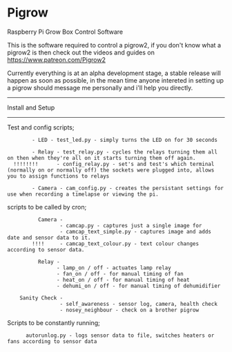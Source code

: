 # Pigrow
Raspberry Pi Grow Box Control Software

This is the software required to control a pigrow2, if you don't
know what a pigrow2 is then check out the videos and guides on 
                https://www.patreon.com/Pigrow2

Currently everything is at an alpha development stage, a stable release
will happen as soon as possible, in the mean time anyone intereted in
setting up a pigrow should message me personally and i'll help you
directly. 

----------

Install and Setup

------

Test and config scripts; 

            - LED - test_led.py - simply turns the LED on for 30 seconds
 
            - Relay - test_relay.py - cycles the relays turning them all on then when they're all on it starts turning them off again.
      !!!!!!!!      - config_relay.py - set's and test's which terminal (normally on or normally off) the sockets were plugged into, allows you to assign functions to relays 

            - Camera - cam_config.py - creates the persistant settings for use when recording a timelapse or viewing the pi.




scripts to be called by cron;

              Camera -
                     - camcap.py - captures just a single image for
                     - camcap_text_simple.py - captures image and adds date and sensor data to it. 
            !!!!     - camcap_text_colour.py - text colour changes according to sensor data. 

              Relay -
                    - lamp_on / off - actuates lamp relay
                    - fan_on / off - for manual timing of fan
                    - heat_on / off - for manual timing of heat
                    - dehumi_on / off - for manual timing of dehumidifier

        Sanity Check - 
                     - self_awareness - sensor log, camera, health check
                     - nosey_neighbour - check on a brother pigrow

Scripts to be constantly running;

          autorunlog.py - logs sensor data to file, switches heaters or fans according to sensor data


